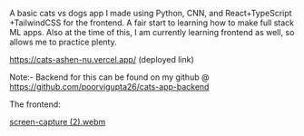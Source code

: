 A basic cats vs dogs app I made using Python, CNN, and React+TypeScript +TailwindCSS for the frontend.
A fair start to learning how to make full stack ML apps.
Also at the time of this, I am currently learning frontend as well, so allows me to practice plenty.

https://cats-ashen-nu.vercel.app/ (deployed link)

Note:- Backend for this can be found on my github @ https://github.com/poorvigupta26/cats-app-backend

The frontend:

[screen-capture (2).webm](https://github.com/user-attachments/assets/acb131e7-fc50-4117-b69f-28005afc3682)
